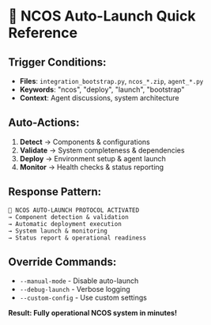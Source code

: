 # 🚀 NCOS Auto-Launch Quick Reference

## Trigger Conditions:
- **Files**: `integration_bootstrap.py`, `ncos_*.zip`, `agent_*.py`
- **Keywords**: "ncos", "deploy", "launch", "bootstrap"
- **Context**: Agent discussions, system architecture

## Auto-Actions:
1. **Detect** → Components & configurations
2. **Validate** → System completeness & dependencies  
3. **Deploy** → Environment setup & agent launch
4. **Monitor** → Health checks & status reporting

## Response Pattern:
```
🚀 NCOS AUTO-LAUNCH PROTOCOL ACTIVATED
→ Component detection & validation
→ Automatic deployment execution
→ System launch & monitoring
→ Status report & operational readiness
```

## Override Commands:
- `--manual-mode` - Disable auto-launch
- `--debug-launch` - Verbose logging
- `--custom-config` - Use custom settings

**Result: Fully operational NCOS system in minutes!**
